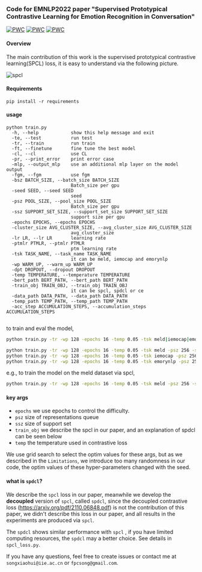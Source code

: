 ### Code for EMNLP2022 paper "Supervised Prototypical Contrastive Learning for Emotion Recognition in Conversation"

[![PWC](https://img.shields.io/endpoint.svg?url=https://paperswithcode.com/badge/supervised-prototypical-contrastive-learning/emotion-recognition-in-conversation-on-4)](https://paperswithcode.com/sota/emotion-recognition-in-conversation-on-4?p=supervised-prototypical-contrastive-learning)
[![PWC](https://img.shields.io/endpoint.svg?url=https://paperswithcode.com/badge/supervised-prototypical-contrastive-learning/emotion-recognition-in-conversation-on-meld)](https://paperswithcode.com/sota/emotion-recognition-in-conversation-on-meld?p=supervised-prototypical-contrastive-learning)
[![PWC](https://img.shields.io/endpoint.svg?url=https://paperswithcode.com/badge/supervised-prototypical-contrastive-learning/emotion-recognition-in-conversation-on)](https://paperswithcode.com/sota/emotion-recognition-in-conversation-on?p=supervised-prototypical-contrastive-learning)

#### Overview

The main contribution of this work is the supervised prototypical contrastive learning(SPCL) loss, it is easy to understand via the following picture.

![spcl](spcl.png)

#### Requirements

```
pip install -r requirements
```

#### usage

```
python train.py
  -h, --help            show this help message and exit
  -te, --test           run test
  -tr, --train          run train
  -ft, --finetune       fine tune the best model
  -cl, --cl             use CL
  -pr, --print_error    print error case
  -mlp, --output_mlp    use an additional mlp layer on the model output
  -fgm, --fgm           use fgm
  -bsz BATCH_SIZE, --batch_size BATCH_SIZE
                        Batch_size per gpu
  -seed SEED, --seed SEED
                        seed
  -psz POOL_SIZE, --pool_size POOL_SIZE
                        Batch_size per gpu
  -ssz SUPPORT_SET_SIZE, --support_set_size SUPPORT_SET_SIZE
                        support size per gpu
  -epochs EPOCHS, --epochs EPOCHS
  -cluster_size AVG_CLUSTER_SIZE, --avg_cluster_size AVG_CLUSTER_SIZE
                        avg_cluster_size
  -lr LR, --lr LR       learning rate
  -ptmlr PTMLR, --ptmlr PTMLR 
                        ptm learning rate
  -tsk TASK_NAME, --task_name TASK_NAME
                        it can be meld, iemocap and emorynlp
  -wp WARM_UP, --warm_up WARM_UP
  -dpt DROPOUT, --dropout DROPOUT
  -temp TEMPERATURE, --temperature TEMPERATURE
  -bert_path BERT_PATH, --bert_path BERT_PATH
  -train_obj TRAIN_OBJ, --train_obj TRAIN_OBJ 
                        it can be spcl, spdcl or ce
  -data_path DATA_PATH, --data_path DATA_PATH
  -temp_path TEMP_PATH, --temp_path TEMP_PATH
  -acc_step ACCUMULATION_STEPS, --accumulation_steps ACCUMULATION_STEPS
  
```

to train and eval the model, 

```bash
python train.py -tr -wp 128 -epochs 16 -temp 0.05 -tsk meld|iemocap|emorynlp -psz 256 -ssz 64 -train_obj spcl|spdcl|ce -cl -seed 2333

python train.py -tr -wp 128 -epochs 16 -temp 0.05 -tsk meld -psz 256 -ssz 64 -train_obj spcl|spdcl|ce -cl -seed 2333
python train.py -tr -wp 128 -epochs 16 -temp 0.05 -tsk iemocap -psz 256 -ssz 64 -train_obj spcl|spdcl|ce -cl -seed 2333
python train.py -tr -wp 128 -epochs 16 -temp 0.05 -tsk emorynlp -psz 256 -ssz 64 -train_obj spcl|spdcl|ce -cl -seed 2333
```
e.g., to train the model on the meld dataset via spcl,

```bash
python train.py -tr -wp 128 -epochs 16 -temp 0.05 -tsk meld -psz 256 -ssz 64 -train_obj spcl -cl -seed 2333
```

#### key args

- ```epochs``` we use epochs to control the difficulty.
- ```psz``` size of representations queue
- ```ssz``` size of support set
- ```train_obj``` we describe the spcl in our paper, and an explanation of spdcl can be seen below
- ```temp``` the temperature used in contrastive loss


We use grid search to select the optim values for these args, but as we described in the ```Limitations```, we introduce too many randomness in our code, the optim values of these hyper-parameters changed with the seed.


#### what is ```spdcl```?

We describe the ```spcl``` loss in our paper,  meanwhile we develop the **decoupled** version of ```spcl```, called ```spdcl```, since the decoupled contrastive loss (https://arxiv.org/pdf/2110.06848.pdf) is not the contribution of this paper, we didn't describe this loss in our paper, and all results in the experiments are produced via ```spcl```. 

The ```spdcl``` shows similar performance with ```spcl``` , if you have limited computing resources, the ```spdcl``` may a better choice. See details in ```spcl_loss.py```.

If you have any questions, feel free to create issues or contact me at ```songxiaohui@iie.ac.cn``` or ```fpcsong@gmail.com```.
